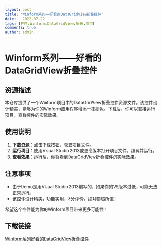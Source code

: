 ```yaml
---
layout: post
title: "Winform系列——好看的DataGridView折叠控件"
date:   2022-07-22
tags: [控件,Winform,DataGridView,折叠,项目]
comments: true
author: admin
---
```

# Winform系列——好看的DataGridView折叠控件

## 资源描述

本仓库提供了一个Winform项目中的DataGridView折叠控件资源文件。该控件设计精美，能够为你的Winform应用程序增添一抹亮色。下载后，你可以直接运行项目，查看控件的实际效果。

## 使用说明

1. **下载资源**：点击下载按钮，获取项目文件。
2. **运行项目**：使用Visual Studio 2013或更高版本打开项目文件，编译并运行。
3. **查看效果**：运行后，你将看到DataGridView折叠控件的实际效果。

## 注意事项

- 由于Demo是用Visual Studio 2013编写的，如果你的VS版本过低，可能无法正常运行。
- 该控件设计精美，功能实用，8分评价，绝对物超所值！

希望这个控件能为你的Winform项目带来更多可能性！

## 下载链接

[Winform系列好看的DataGridView折叠控件](https://pan.quark.cn/s/b40e6a99530b)
